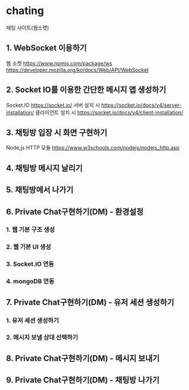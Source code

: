 # chating
채팅 사이트(웹소켓)


## 1. WebSocket 이용하기
웹 소켓
https://www.npmjs.com/package/ws
https://developer.mozilla.org/ko/docs/Web/API/WebSocket


## 2. Socket IO를 이용한 간단한 메시지 앱 생성하기
Socket.IO
https://socket.io/
서버 설치 시
https://socket.io/docs/v4/server-installation/
클라이언트 설치 시
https://socket.io/docs/v4/client-installation/

## 3. 채팅방 입장 시 화면 구현하기
Node,js HTTP 모듈
https://www.w3schools.com/nodejs/nodejs_http.asp


## 4. 채팅방 메시지 날리기

## 5. 채팅방에서 나가기

## 6. Private Chat구현하기(DM) - 환경설정
### 1. 웹 기본 구조 생성
### 2. 웹 기본 UI 생성
### 3. Socket.IO 연동
### 4. mongoDB 연동

## 7. Private Chat구현하기(DM) - 유저 세션 생성하기
### 1. 유저 세션 생성하기
### 2. 메시지 보낼 상대 선택하기

## 8. Private Chat구현하기(DM) - 메시지 보내기

## 9. Private Chat구현하기(DM) - 채팅방 나가기